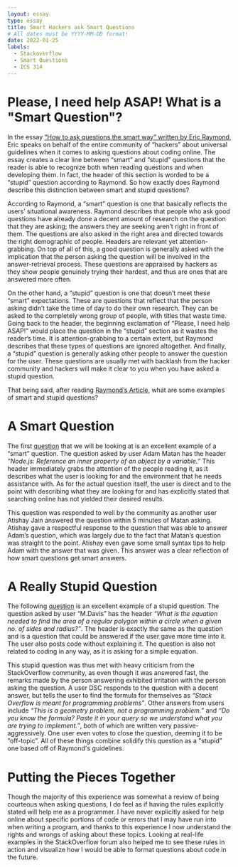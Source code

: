 ```yaml
---
layout: essay
type: essay
title: Smart Hackers ask Smart Questions
# All dates must be YYYY-MM-DD format!
date: 2022-01-25
labels:
  - Stackoverflow
  - Smart Questions
  - ICS 314
---
```

# Please, I need help ASAP! What is a "Smart Question"?
  In the essay [“How to ask questions the smart way” written by Eric Raymond](http://www.catb.org/esr/faqs/smart-questions.html), Eric speaks on behalf of the entire community of “hackers” about universal guidelines 
when it comes to asking questions about coding online. The essay creates a clear line between “smart” and “stupid” questions that the reader is able to recognize 
both when reading questions and when developing them. In fact, the header of this section is worded to be a “stupid” question according to Raymond. So how exactly
does Raymond describe this distinction between smart and stupid questions?

  According to Raymond, a “smart” question is one that basically reflects the users’ situational awareness. Raymond describes that people who ask good questions have
already done a decent amount of research on the question that they are asking; the answers they are seeking aren’t right in front of them. The questions are also
asked in the right area and directed towards the right demographic of people. Headers are relevant yet attention-grabbing. On top of all of this, a good question is generally asked
with the implication that the person asking the question will be involved in the answer-retrieval process. These questions are appraised by hackers as they show people
genuinely trying their hardest, and thus are ones that are answered more often.

  On the other hand, a “stupid” question is one that doesn’t meet these “smart” expectations. These are questions that reflect that the person asking didn’t take the time 
of day to do their own research. They can be asked to the completely wrong group of people, with titles that waste time. Going back to the header, the beginning exclamation
of “Please, I need help ASAP!” would place the question in the “stupid” section as it wastes the reader’s time. It is attention-grabbing to a certain extent, but Raymond 
describes that these types of questions are ignored altogether. And finally, a “stupid” question is generally asking other people to answer the question for the user. 
These questions are usually met with backlash from the hacker community and hackers will make it clear to you when you have asked a stupid question.

That being said, after reading [Raymond’s Article](http://www.catb.org/esr/faqs/smart-questions.html), what are some examples of smart and stupid questions?

# A Smart Question

The first [question](https://stackoverflow.com/questions/52473522/node-js-reference-an-inner-property-of-an-object-by-a-variable****) that we will be looking at is an excellent example of a “smart” question. The question asked by user Adam Matan has the header *“Node.js: Reference an inner property of an object by a variable.”* This header immediately grabs the attention of the people reading it, as it describes what the user is looking for and the environment that he needs assistance with. As for the actual question itself, the user is direct and to the point with describing what they are looking for and has explicitly stated that searching online has not yielded their desired results. 

This question was responded to well by the community as another user Atishay Jain answered the question within 5 minutes of Matan asking. Atishay gave a respectful response to the question that was able to answer Adam’s question, which was largely due to the fact that Matan’s question was straight to the point. Atishay even gave some small syntax tips to help Adam with the answer that was given. This answer was a clear reflection of how smart questions get smart answers. 

# A Really Stupid Question

The following [question](https://stackoverflow.com/questions/56514009/what-is-the-equation-needed-to-find-the-area-of-a-regular-polygon-within-a-circl/56514096) is an excellent example of a stupid question. The question asked by user “M.Davis” has the header *“What is the equation needed to find the area of a regular polygon within a circle when a given no. of sides and radius?”*. The header is exactly the same as the question and is a question that could be answered if the user gave more time into it. The user also posts code without explaining it. The question is also not related to coding in any way, as it is asking for a simple equation.

This stupid question was thus met with heavy criticism from the StackOverflow community, as even though it was answered fast, the remarks made by the person answering exhibited irritation with the person asking the question. A user DSC responds to the question with a decent answer, but tells the user to find the formula for themselves as *“Stack Overflow is meant for programming problems”*. Other answers from users include *“This is a geometry problem, not a programming problem.”* and *“Do you know the formula? Paste it in your query so we understand what you are trying to implement.”*, both of which are written very passive-aggressively. One user even votes to close the question, deeming it to be “off-topic”. All of these things combine solidify this question as a "stupid" one based off of Raymond's guidelines.

# Putting the Pieces Together

Though the majority of this experience was somewhat a review of being courteous when asking questions, I do feel as if having the rules explicitly stated will help me as a programmer. I have never explicitly asked for help online about specific portions of code or errors that I may have run into when writing a program, and thanks to this experience I now understand the rights and wrongs of asking about these topics. Looking at real-life examples in the StackOverflow forum also helped me to see these rules in action and visualize how I would be able to format questions about code in the future.

